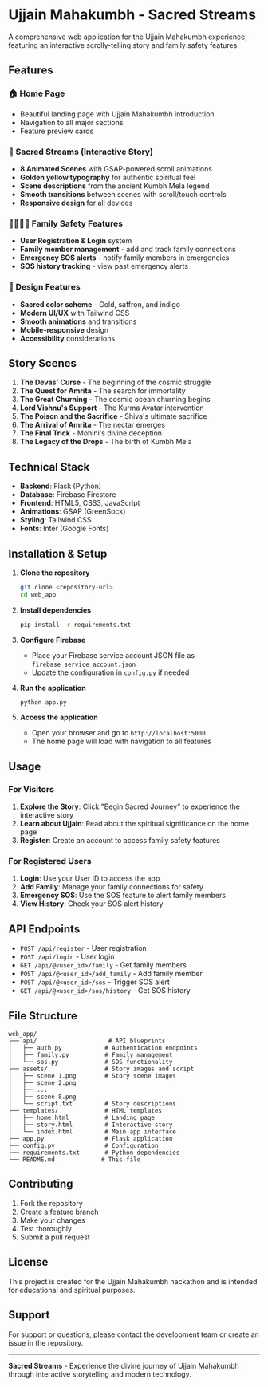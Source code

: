 # Ujjain Mahakumbh - Sacred Streams

A comprehensive web application for the Ujjain Mahakumbh experience, featuring an interactive scrolly-telling story and family safety features.

## Features

### 🏠 Home Page
- Beautiful landing page with Ujjain Mahakumbh introduction
- Navigation to all major sections
- Feature preview cards

### 📖 Sacred Streams (Interactive Story)
- **8 Animated Scenes** with GSAP-powered scroll animations
- **Golden yellow typography** for authentic spiritual feel
- **Scene descriptions** from the ancient Kumbh Mela legend
- **Smooth transitions** between scenes with scroll/touch controls
- **Responsive design** for all devices

### 👨‍👩‍👧‍👦 Family Safety Features
- **User Registration & Login** system
- **Family member management** - add and track family connections
- **Emergency SOS alerts** - notify family members in emergencies
- **SOS history tracking** - view past emergency alerts

### 🎨 Design Features
- **Sacred color scheme** - Gold, saffron, and indigo
- **Modern UI/UX** with Tailwind CSS
- **Smooth animations** and transitions
- **Mobile-responsive** design
- **Accessibility** considerations

## Story Scenes

1. **The Devas' Curse** - The beginning of the cosmic struggle
2. **The Quest for Amrita** - The search for immortality
3. **The Great Churning** - The cosmic ocean churning begins
4. **Lord Vishnu's Support** - The Kurma Avatar intervention
5. **The Poison and the Sacrifice** - Shiva's ultimate sacrifice
6. **The Arrival of Amrita** - The nectar emerges
7. **The Final Trick** - Mohini's divine deception
8. **The Legacy of the Drops** - The birth of Kumbh Mela

## Technical Stack

- **Backend**: Flask (Python)
- **Database**: Firebase Firestore
- **Frontend**: HTML5, CSS3, JavaScript
- **Animations**: GSAP (GreenSock)
- **Styling**: Tailwind CSS
- **Fonts**: Inter (Google Fonts)

## Installation & Setup

1. **Clone the repository**
   ```bash
   git clone <repository-url>
   cd web_app
   ```

2. **Install dependencies**
   ```bash
   pip install -r requirements.txt
   ```

3. **Configure Firebase**
   - Place your Firebase service account JSON file as `firebase_service_account.json`
   - Update the configuration in `config.py` if needed

4. **Run the application**
   ```bash
   python app.py
   ```

5. **Access the application**
   - Open your browser and go to `http://localhost:5000`
   - The home page will load with navigation to all features

## Usage

### For Visitors
1. **Explore the Story**: Click "Begin Sacred Journey" to experience the interactive story
2. **Learn about Ujjain**: Read about the spiritual significance on the home page
3. **Register**: Create an account to access family safety features

### For Registered Users
1. **Login**: Use your User ID to access the app
2. **Add Family**: Manage your family connections for safety
3. **Emergency SOS**: Use the SOS feature to alert family members
4. **View History**: Check your SOS alert history

## API Endpoints

- `POST /api/register` - User registration
- `POST /api/login` - User login
- `GET /api/@<user_id>/family` - Get family members
- `POST /api/@<user_id>/add_family` - Add family member
- `POST /api/@<user_id>/sos` - Trigger SOS alert
- `GET /api/@<user_id>/sos/history` - Get SOS history

## File Structure

```
web_app/
├── api/                    # API blueprints
│   ├── auth.py            # Authentication endpoints
│   ├── family.py          # Family management
│   └── sos.py             # SOS functionality
├── assets/                # Story images and script
│   ├── scene 1.png        # Story scene images
│   ├── scene 2.png
│   ├── ...
│   ├── scene 8.png
│   └── script.txt         # Story descriptions
├── templates/             # HTML templates
│   ├── home.html          # Landing page
│   ├── story.html         # Interactive story
│   └── index.html         # Main app interface
├── app.py                 # Flask application
├── config.py              # Configuration
├── requirements.txt       # Python dependencies
└── README.md             # This file
```

## Contributing

1. Fork the repository
2. Create a feature branch
3. Make your changes
4. Test thoroughly
5. Submit a pull request

## License

This project is created for the Ujjain Mahakumbh hackathon and is intended for educational and spiritual purposes.

## Support

For support or questions, please contact the development team or create an issue in the repository.

---

**Sacred Streams** - Experience the divine journey of Ujjain Mahakumbh through interactive storytelling and modern technology.
